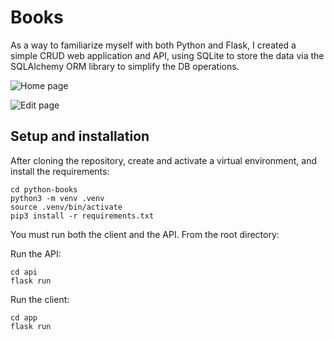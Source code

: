 # Books

As a way to familiarize myself with both Python and Flask, I created a simple CRUD web application and API, using SQLite to store the data via the SQLAlchemy ORM library to simplify the DB operations.

![Home page](https://i.imgur.com/UEjulOQ.png)

![Edit page](https://i.imgur.com/e5tf9m9.png)

## Setup and installation

After cloning the repository, create and activate a virtual environment, and install the requirements:

```code
cd python-books
python3 -m venv .venv
source .venv/bin/activate
pip3 install -r requirements.txt
```

You must run both the client and the API. From the root directory:

Run the API:

```code
cd api
flask run
```

Run the client:

```code
cd app
flask run
```
